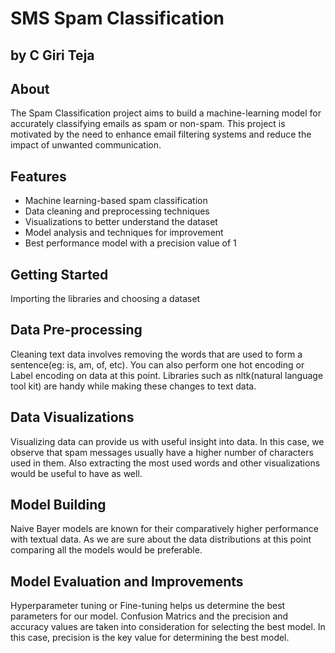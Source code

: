 # SMS Spam Classification

## by C Giri Teja

## About

The Spam Classification project aims to build a machine-learning model for accurately classifying emails as spam or non-spam. This project is motivated by the need to enhance email filtering systems and reduce the impact of unwanted communication.

## Features

- Machine learning-based spam classification
- Data cleaning and preprocessing techniques
- Visualizations to better understand the dataset
- Model analysis and techniques for improvement
- Best performance model with a precision value of 1

## Getting Started
Importing the libraries and choosing a dataset 

## Data Pre-processing
Cleaning text data involves removing the words that are used to form a sentence(eg: is, am, of, etc). You can also perform one hot encoding or Label encoding on data at this point. Libraries such as nltk(natural language tool kit) are handy while making these changes to text data.

## Data Visualizations
Visualizing data can provide us with useful insight into data. In this case, we observe that spam messages usually have a higher number of characters used in them. Also extracting the most used words and other visualizations would be useful to have as well.

## Model Building
Naive Bayer models are known for their comparatively higher performance with textual data. As we are sure about the data distributions at this point comparing all the models would be preferable.

## Model Evaluation and Improvements
Hyperparameter tuning or Fine-tuning helps us determine the best parameters for our model. Confusion Matrics and the precision and accuracy values are taken into consideration for selecting the best model. In this case, precision is the key value for determining the best model.
